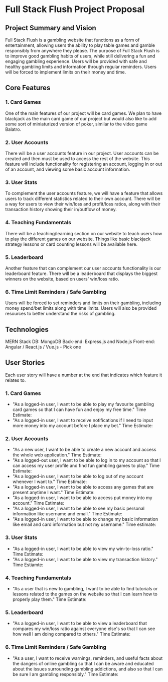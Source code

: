 # Full Stack Flush Project Proposal

## Project Summary and Vision
Full Stack Flush is a gambling website that functions as a form of entertainment, allowing users the ability to play table games and gamble responsibly from anywhere they please. The purpose of Full Stack Flush is to improve good gambling habits of users, while still delivering a fun and engaging gambling experience. Users will be provided with safe and healthy gambling limits and information through regular reminders. Users will be forced to implement limits on their money and time.


## Core Features
### 1. Card Games
One of the main features of our project will be card games. We plan to have blackjack as the main card game of our project but would also like to add some sort of miniaturized version of poker, similar to the video game Balatro.

### 2. User Accounts
There will be a user accounts feature in our project. User accounts can be created and then must be used to access the rest of the website. This feature will include functionality for registering an account, logging in or out of an account, and viewing some basic account information.

### 3. User Stats
To complement the user accounts feature, we will have a feature that allows users to track different statistics related to their own account. There will be a way for users to view their win/loss and profit/loss ratios, along with their transaction history showing their in/outflow of money.

### 4. Teaching Fundamentals
There will be a teaching/learning section on our website to teach users how to play the different games on our website. Things like basic blackjack strategy lessons or card counting lessons will be available here.

### 5. Leaderboard
Another feature that can complement our user accounts functionality is our leaderboard feature. There will be a leaderboard that displays the biggest winners on the website, based on users' win/loss ratio.

### 6. Time Limit Reminders / Safe Gambling
Users will be forced to set reminders and limits on their gambling, including money spend/bet limits along with time limits. Users will also be provided resources to better understand the risks of gambling.

## Technologies
MERN Stack
DB: MongoDB
Back-end: Express.js and Node.js
Front-end: Angular / React.js / Vue.js - Pick one


## User Stories
Each user story will have a number at the end that indicates which feature it relates to.

### 1. Card Games
* "As a logged-in user, I want to be able to play my favourite gambling card games so that I can have fun and enjoy my free time." Time Estimate: 
* "As a logged-in user, I want to receive notifications if I need to input more money into my account before I place my bet." Time Estimate: 

### 2. User Accounts
* "As a new user, I want to be able to create a new account and access the whole web application." Time Estimate: 
* "As a logged-out user, I want to be able to log in to my account so that I can access my user profile and find fun gambling games to play." Time Estimate: 
* "As a logged-in user, I want to be able to log out of my account whenever I want to." Time Estimate: 
* "As a logged-in user, I want to be able to access any games that are present anytime I want." Time Estimate:
* "As a logged-in user, I want to be able to access put money into my account." Time Estimate: 
* "As a logged-in user, I want to be able to see my basic personal information like username and email." Time Estimate:
* "As a logged-in user, I want to be able to change my basic information like email and card information but not my username." Time estimate: 

### 3. User Stats
* "As a logged-in user, I want to be able to view my win-to-loss ratio." Time Estimate:
* "As a logged-in user, I want to be able to view my transaction history." Time Estiamte:

### 4. Teaching Fundamentals
* "As a user that is new to gambling, I want to be able to find tutorials or lessons related to the games on the website so that I can learn how to properly play them." Time Estimate:

### 5. Leaderboard
* "As a logged-in user, I want to be able to view a leaderboard that compares my win/loss ratio against everyone else's so that I can see how well I am doing compared to others." Time Estimate: 


### 6. Time Limit Reminders / Safe Gambling
* "As a user, I want to receive warnings, reminders, and useful facts about the dangers of online gambling so that I can be aware and educated about the issues surrounding gambling addictions, and also so that I can be sure I am gambling responsibly." Time Estimate: 
